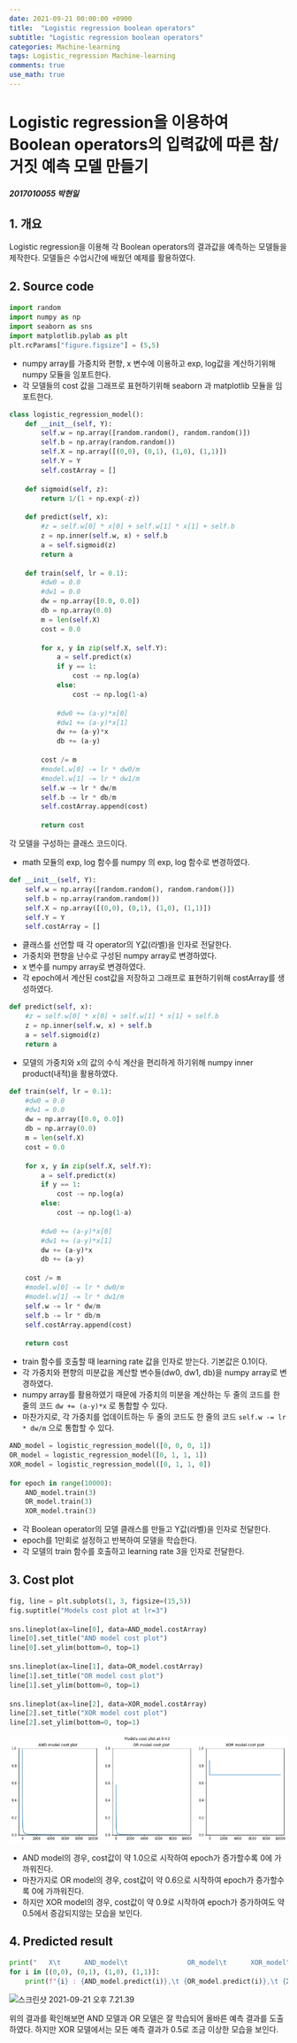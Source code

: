 ```yaml
---
date: 2021-09-21 00:00:00 +0900
title:  "Logistic regression boolean operators"
subtitle: "Logistic regression boolean operators"
categories: Machine-learning
tags: Logistic_regression Machine-learning
comments: true
use_math: true
---
```

# Logistic regression을 이용하여 Boolean operators의 입력값에 따른 참/거짓 예측 모델 만들기
##### 2017010055 박현일

## 1. 개요
Logistic regression을 이용해 각 Boolean operators의 결과값을 예측하는 모델들을 제작한다. 모델들은 수업시간에 배웠던 예제를 활용하였다.

## 2. Source code
```python
import random
import numpy as np
import seaborn as sns
import matplotlib.pylab as plt
plt.rcParams["figure.figsize"] = (5,5)
```
- numpy array를 가중치와 편향, x 변수에 이용하고 exp, log값을 계산하기위해 numpy 모듈을 임포트한다.
- 각 모델들의 cost 값을 그래프로 표현하기위해 seaborn 과 matplotlib 모듈을 임포트한다.

```python
class logistic_regression_model():
    def __init__(self, Y):
        self.w = np.array([random.random(), random.random()])
        self.b = np.array(random.random())
        self.X = np.array([(0,0), (0,1), (1,0), (1,1)])
        self.Y = Y
        self.costArray = []

    def sigmoid(self, z):
        return 1/(1 + np.exp(-z))

    def predict(self, x):
        #z = self.w[0] * x[0] + self.w[1] * x[1] + self.b
        z = np.inner(self.w, x) + self.b
        a = self.sigmoid(z)
        return a

    def train(self, lr = 0.1):
        #dw0 = 0.0
        #dw1 = 0.0
        dw = np.array([0.0, 0.0])
        db = np.array(0.0)
        m = len(self.X)
        cost = 0.0

        for x, y in zip(self.X, self.Y):
            a = self.predict(x)
            if y == 1:
                cost -= np.log(a)
            else:
                cost -= np.log(1-a)

            #dw0 += (a-y)*x[0]
            #dw1 += (a-y)*x[1]
            dw += (a-y)*x
            db += (a-y)

        cost /= m
        #model.w[0] -= lr * dw0/m
        #model.w[1] -= lr * dw1/m
        self.w -= lr * dw/m
        self.b -= lr * db/m
        self.costArray.append(cost)

        return cost
```
각 모델을 구성하는 클래스 코드이다.
- math 모듈의 exp, log 함수를 numpy 의 exp, log 함수로 변경하였다.

```python
def __init__(self, Y):
    self.w = np.array([random.random(), random.random()])
    self.b = np.array(random.random())
    self.X = np.array([(0,0), (0,1), (1,0), (1,1)])
    self.Y = Y
    self.costArray = []
```
- 클래스를 선언할 때 각 operator의 Y값(라벨)을 인자로 전달한다.
- 가중치와 편향을 난수로 구성된 numpy array로 변경하였다.
- x 변수를 numpy array로 변경하였다.
- 각 epoch에서 계산된 cost값을 저장하고 그래프로 표현하기위해 costArray를 생성하였다.

```python
def predict(self, x):
    #z = self.w[0] * x[0] + self.w[1] * x[1] + self.b
    z = np.inner(self.w, x) + self.b
    a = self.sigmoid(z)
    return a
```
- 모델의 가중치와 x의 값의 수식 계산을 편리하게 하기위해 numpy inner product(내적)을 활용하였다.

```python
def train(self, lr = 0.1):
    #dw0 = 0.0
    #dw1 = 0.0
    dw = np.array([0.0, 0.0])
    db = np.array(0.0)
    m = len(self.X)
    cost = 0.0

    for x, y in zip(self.X, self.Y):
        a = self.predict(x)
        if y == 1:
            cost -= np.log(a)
        else:
            cost -= np.log(1-a)

        #dw0 += (a-y)*x[0]
        #dw1 += (a-y)*x[1]
        dw += (a-y)*x
        db += (a-y)

    cost /= m
    #model.w[0] -= lr * dw0/m
    #model.w[1] -= lr * dw1/m
    self.w -= lr * dw/m
    self.b -= lr * db/m
    self.costArray.append(cost)

    return cost
```
- train 함수를 호출할 때 learning rate 값을 인자로 받는다. 기본값은 0.1이다.
- 각 가중치와 편향의 미분값을 계산할 변수들(dw0, dw1, db)을 numpy array로 변경하였다.
- numpy array를 활용하였기 때문에 가중치의 미분을 계산하는 두 줄의 코드를 한 줄의 코드 `dw += (a-y)*x` 로 통합할 수 있다.
- 마찬가지로, 각 가중치를 업데이트하는 두 줄의 코드도 한 줄의 코드 `self.w -= lr * dw/m` 으로 통합할 수 있다.

```python
AND_model = logistic_regression_model([0, 0, 0, 1])
OR_model = logistic_regression_model([0, 1, 1, 1])
XOR_model = logistic_regression_model([0, 1, 1, 0])

for epoch in range(10000):
    AND_model.train(3)
    OR_model.train(3)
    XOR_model.train(3)
```
- 각 Boolean operator의 모델 클래스를 만들고 Y값(라벨)을 인자로 전달한다.
- epoch를 1만회로 설정하고 반복하여 모델을 학습한다.
- 각 모델의 train 함수를 호출하고 learning rate 3을 인자로 전달한다.

## 3. Cost plot

```python
fig, line = plt.subplots(1, 3, figsize=(15,5))
fig.suptitle("Models cost plot at lr=3")

sns.lineplot(ax=line[0], data=AND_model.costArray)
line[0].set_title("AND model cost plot")
line[0].set_ylim(bottom=0, top=1)

sns.lineplot(ax=line[1], data=OR_model.costArray)
line[1].set_title("OR model cost plot")
line[1].set_ylim(bottom=0, top=1)

sns.lineplot(ax=line[2], data=XOR_model.costArray)
line[2].set_title("XOR model cost plot")
line[2].set_ylim(bottom=0, top=1)
```
![logistic regression cost plot](/assets/logistic%20regression%20cost%20plot.png)

- AND model의 경우, cost값이 약 1.0으로 시작하여 epoch가 증가할수록 0에 가까워진다.
- 마찬가지로 OR model의 경우, cost값이 약 0.6으로 시작하여 epoch가 증가할수록 0에 가까워진다.
- 하지만 XOR model의 경우, cost값이 약 0.9로 시작하여 epoch가 증가하여도 약 0.5에서 증감되지않는 모습을 보인다.

## 4. Predicted result
```python
print("   X\t      AND_model\t               OR_model\t      XOR_model")
for i in [(0,0), (0,1), (1,0), (1,1)]:
    print(f"{i} : {AND_model.predict(i)},\t {OR_model.predict(i)},\t {XOR_model.predict(i)}")
```
![스크린샷 2021-09-21 오후 7.21.39](/assets/스크린샷%202021-09-21%20오후%207.21.39_z8swyiaxi.png)

위의 결과를 확인해보면 AND 모델과 OR 모델은 잘 학습되어 올바른 예측 결과를 도출하였다. 하지만 XOR 모델에서는 모든 예측 결과가 0.5로 조금 이상한 모습을 보인다.
